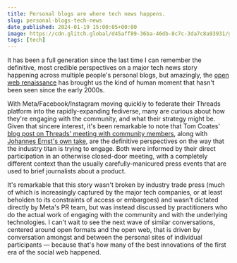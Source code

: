 ```yaml
---
title: Personal blogs are where tech news happens.
slug: personal-blogs-tech-news
date_published: 2024-01-19 15:00:05+00:00
image: https://cdn.glitch.global/d45aff89-36ba-46db-8c7c-3da7c8a93931/glasses-laptop-unsplash.jpg?v=1705608903940
tags: [tech]
---
```

It has been a full generation since the last time I can remember the definitive, most credible perspectives on a major tech news story happening across multiple people's personal blogs, but amazingly, the <a href="https://www.anildash.com/2024/01/03/human-web-renaissance/">open web renaissance</a> has brought us the kind of human moment that hasn't been seen since the early 2000s.

With Meta/Facebook/Instagram moving quickliy to federate their Threads platform into the rapidly-expanding fediverse, many are curious about how they're engaging with the community, and what their strategy might be. Given that sincere interest, it's been remarkable to note that Tom Coates' <a href="http://plasticbag.org/archives/2024/01/how-threads-will-integrate-with-the-fediverse/">blog post on Threads' meeting with community members</a>, along with <a href="https://reb00ted.org/tech/20231208-meta-threads-data-dialogue/">Johannes Ernst's own take</a>, are the definitive perspectives on the way that the industry titan is trying to engage. Both were informed by their direct participation in an otherwise closed-door meeting, with a completely different context than the usually carefully-manicured press events that are used to brief journalists about a product.

It's remarkable that this story wasn't broken by industry trade press (much of which is increasingly captured by the major tech companies, or at least beholden to its constraints of access or embargoes) and wasn't dictated directly by Meta's PR team, but was instead discussed by practitioners who do the actual work of engaging with the community and with the underlying technologies. I can't wait to see the next wave of similar conversations, centered around open formats and the open web, that is driven by conversation amongst and between the personal sites of individual participants — because that's how many of the best innovations of the first era of the social web happened. 
